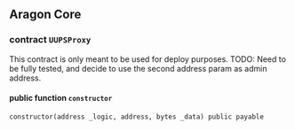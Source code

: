 ## Aragon Core

###  contract `UUPSProxy`

This contract is only meant to be used for deploy purposes.
TODO: Need to be fully tested, and decide to use the second address param as admin address.

#### public function `constructor`

```solidity
constructor(address _logic, address, bytes _data) public payable 
```

